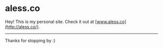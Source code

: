 # aless.co

Hey! This is my personal site. Check it out at [www.aless.co](http://aless.co/).

---
Thanks for stopping by :)
